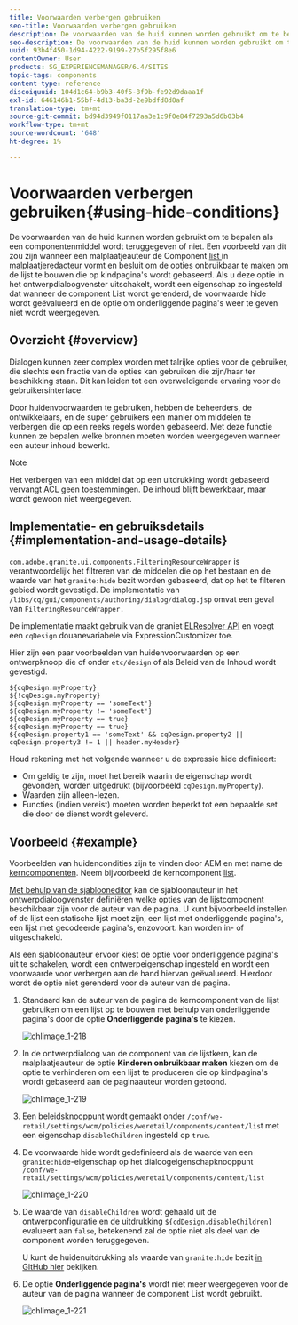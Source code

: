 ```yaml
---
title: Voorwaarden verbergen gebruiken
seo-title: Voorwaarden verbergen gebruiken
description: De voorwaarden van de huid kunnen worden gebruikt om te bepalen als een componentenmiddel wordt teruggegeven of niet.
seo-description: De voorwaarden van de huid kunnen worden gebruikt om te bepalen als een componentenmiddel wordt teruggegeven of niet.
uuid: 93b4f450-1d94-4222-9199-27b5f295f8e6
contentOwner: User
products: SG_EXPERIENCEMANAGER/6.4/SITES
topic-tags: components
content-type: reference
discoiquuid: 104d1c64-b9b3-40f5-8f9b-fe92d9daaa1f
exl-id: 646146b1-55bf-4d13-ba3d-2e9bdfd8d8af
translation-type: tm+mt
source-git-commit: bd94d3949f0117aa3e1c9f0e84f7293a5d6b03b4
workflow-type: tm+mt
source-wordcount: '648'
ht-degree: 1%

---
```


# Voorwaarden verbergen gebruiken{#using-hide-conditions}

De voorwaarden van de huid kunnen worden gebruikt om te bepalen als een componentenmiddel wordt teruggegeven of niet. Een voorbeeld van dit zou zijn wanneer een malplaatjeauteur de Component [list ](https://helpx.adobe.com/experience-manager/core-components/using/list.html) in [malplaatjeredacteur](/help/sites-authoring/templates.md) vormt en besluit om de opties onbruikbaar te maken om de lijst te bouwen die op kindpagina&#39;s wordt gebaseerd. Als u deze optie in het ontwerpdialoogvenster uitschakelt, wordt een eigenschap zo ingesteld dat wanneer de component List wordt gerenderd, de voorwaarde hide wordt geëvalueerd en de optie om onderliggende pagina&#39;s weer te geven niet wordt weergegeven.

## Overzicht {#overview}

Dialogen kunnen zeer complex worden met talrijke opties voor de gebruiker, die slechts een fractie van de opties kan gebruiken die zijn/haar ter beschikking staan. Dit kan leiden tot een overweldigende ervaring voor de gebruikersinterface.

Door huidenvoorwaarden te gebruiken, hebben de beheerders, de ontwikkelaars, en de super gebruikers een manier om middelen te verbergen die op een reeks regels worden gebaseerd. Met deze functie kunnen ze bepalen welke bronnen moeten worden weergegeven wanneer een auteur inhoud bewerkt.

>[!NOTE]
>
>Het verbergen van een middel dat op een uitdrukking wordt gebaseerd vervangt ACL geen toestemmingen. De inhoud blijft bewerkbaar, maar wordt gewoon niet weergegeven.

## Implementatie- en gebruiksdetails {#implementation-and-usage-details}

`com.adobe.granite.ui.components.FilteringResourceWrapper` is verantwoordelijk het filtreren van de middelen die op het bestaan en de waarde van het  `granite:hide` bezit worden gebaseerd, dat op het te filteren gebied wordt gevestigd. De implementatie van `/libs/cq/gui/components/authoring/dialog/dialog.jsp` omvat een geval van `FilteringResourceWrapper.`

De implementatie maakt gebruik van de graniet [ELResolver API](https://helpx.adobe.com/experience-manager/6-4/sites/developing/using/reference-materials/granite-ui/api/jcr_root/libs/granite/ui/docs/server/el.html) en voegt een `cqDesign` douanevariabele via ExpressionCustomizer toe.

Hier zijn een paar voorbeelden van huidenvoorwaarden op een ontwerpknoop die of onder `etc/design` of als Beleid van de Inhoud wordt gevestigd.

```
${cqDesign.myProperty}
${!cqDesign.myProperty}
${cqDesign.myProperty == 'someText'}
${cqDesign.myProperty != 'someText'}
${cqDesign.myProperty == true}
${cqDesign.myProperty == true}
${cqDesign.property1 == 'someText' && cqDesign.property2 || cqDesign.property3 != 1 || header.myHeader}
```

Houd rekening met het volgende wanneer u de expressie hide definieert:

* Om geldig te zijn, moet het bereik waarin de eigenschap wordt gevonden, worden uitgedrukt (bijvoorbeeld `cqDesign.myProperty`).
* Waarden zijn alleen-lezen.
* Functies (indien vereist) moeten worden beperkt tot een bepaalde set die door de dienst wordt geleverd.

## Voorbeeld {#example}

Voorbeelden van huidencondities zijn te vinden door AEM en met name de [kerncomponenten](https://docs.adobe.com/content/help/en/experience-manager-core-components/using/introduction.html). Neem bijvoorbeeld de kerncomponent [list](https://helpx.adobe.com/experience-manager/core-components/using/list.html).

[Met behulp van de sjablooneditor](/help/sites-authoring/templates.md) kan de sjabloonauteur in het ontwerpdialoogvenster definiëren welke opties van de lijstcomponent beschikbaar zijn voor de auteur van de pagina. U kunt bijvoorbeeld instellen of de lijst een statische lijst moet zijn, een lijst met onderliggende pagina&#39;s, een lijst met gecodeerde pagina&#39;s, enzovoort. kan worden in- of uitgeschakeld.

Als een sjabloonauteur ervoor kiest de optie voor onderliggende pagina&#39;s uit te schakelen, wordt een ontwerpeigenschap ingesteld en wordt een voorwaarde voor verbergen aan de hand hiervan geëvalueerd. Hierdoor wordt de optie niet gerenderd voor de auteur van de pagina.

1. Standaard kan de auteur van de pagina de kerncomponent van de lijst gebruiken om een lijst op te bouwen met behulp van onderliggende pagina&#39;s door de optie **Onderliggende pagina&#39;s** te kiezen.

   ![chlimage_1-218](assets/chlimage_1-218.png)

1. In de ontwerpdialoog van de component van de lijstkern, kan de malplaatjeauteur de optie **Kinderen onbruikbaar maken** kiezen om de optie te verhinderen om een lijst te produceren die op kindpagina&#39;s wordt gebaseerd aan de paginaauteur worden getoond.

   ![chlimage_1-219](assets/chlimage_1-219.png)

1. Een beleidsknooppunt wordt gemaakt onder `/conf/we-retail/settings/wcm/policies/weretail/components/content/lis`t met een eigenschap `disableChildren` ingesteld op `true`.
1. De voorwaarde hide wordt gedefinieerd als de waarde van een `granite:hid`e-eigenschap op het dialoogeigenschapknooppunt `/conf/we-retail/settings/wcm/policies/weretail/components/content/list`

   ![chlimage_1-220](assets/chlimage_1-220.png)

1. De waarde van `disableChildren` wordt gehaald uit de ontwerpconfiguratie en de uitdrukking `${cdDesign.disableChildren}` evalueert aan `false`, betekenend zal de optie niet als deel van de component worden teruggegeven.

   U kunt de huidenuitdrukking als waarde van `granite:hide` bezit [in GitHub hier](https://github.com/Adobe-Marketing-Cloud/aem-core-wcm-components/blob/master/content/src/content/jcr_root/apps/core/wcm/components/list/v1/list/_cq_dialog/.content.xml#L40) bekijken.

1. De optie **Onderliggende pagina&#39;s** wordt niet meer weergegeven voor de auteur van de pagina wanneer de component List wordt gebruikt.

   ![chlimage_1-221](assets/chlimage_1-221.png)
